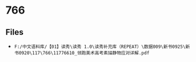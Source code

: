 # 766

## Files

- `F:/中文语料库/【01】读秀\读秀 1.0\读秀补充库（REPEAT）\数据009\新书0925\新书0920\117\766\11776610_领跑美术高考素描静物应对详解.pdf`
